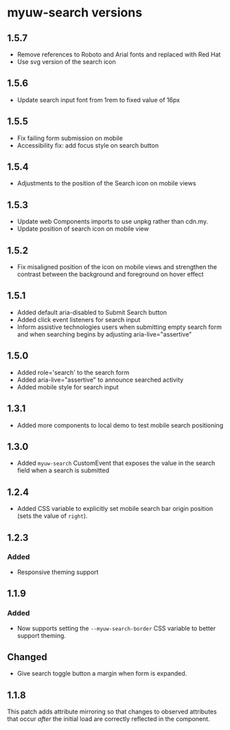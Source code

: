 # myuw-search versions

## 1.5.7

* Remove references to Roboto and Arial fonts and replaced with Red Hat
* Use svg version of the search icon

## 1.5.6

* Update search input font from 1rem to fixed value of 16px

## 1.5.5

* Fix failing form submission on mobile
* Accessibility fix: add focus style on search button

## 1.5.4

* Adjustments to the position of the Search icon on mobile views

## 1.5.3

* Update web Components imports to use unpkg rather than cdn.my.
* Update position of search icon on mobile view

## 1.5.2

* Fix misaligned position of the icon on mobile views and strengthen the contrast between the background and foreground on hover effect

## 1.5.1

* Added default aria-disabled to Submit Search button
* Added click event listeners for search input
* Inform assistive technologies users when submitting empty search form and when searching begins by adjusting aria-live="assertive"

## 1.5.0

* Added role='search' to the search form
* Added aria-live="assertive" to announce searched activity
* Added mobile style for search input

## 1.3.1

* Added more components to local demo to test mobile search positioning

## 1.3.0

* Added `myuw-search` CustomEvent that exposes the value in the search field when a search is submitted

## 1.2.4

* Added CSS variable to explicitly set mobile search bar origin position (sets the value of `right`).

## 1.2.3

### Added

* Responsive theming support

## 1.1.9

### Added

* Now supports setting the `--myuw-search-border` CSS variable to better support theming.

## Changed

* Give search toggle button a margin when form is expanded.

## 1.1.8

This patch adds attribute mirroring so that changes to observed attributes that occur _after_ the initial load are correctly reflected in the component.

